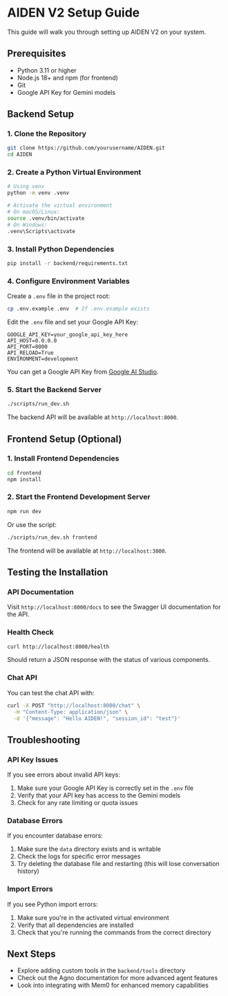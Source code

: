 # AIDEN V2 Setup Guide

This guide will walk you through setting up AIDEN V2 on your system.

## Prerequisites

- Python 3.11 or higher
- Node.js 18+ and npm (for frontend)
- Git
- Google API Key for Gemini models

## Backend Setup

### 1. Clone the Repository

```bash
git clone https://github.com/yourusername/AIDEN.git
cd AIDEN
```

### 2. Create a Python Virtual Environment

```bash
# Using venv
python -m venv .venv

# Activate the virtual environment
# On macOS/Linux:
source .venv/bin/activate
# On Windows:
.venv\Scripts\activate
```

### 3. Install Python Dependencies

```bash
pip install -r backend/requirements.txt
```

### 4. Configure Environment Variables

Create a `.env` file in the project root:

```bash
cp .env.example .env  # If .env.example exists
```

Edit the `.env` file and set your Google API Key:

```
GOOGLE_API_KEY=your_google_api_key_here
API_HOST=0.0.0.0
API_PORT=8000
API_RELOAD=True
ENVIRONMENT=development
```

You can get a Google API Key from [Google AI Studio](https://aistudio.google.com/app/apikey).

### 5. Start the Backend Server

```bash
./scripts/run_dev.sh
```

The backend API will be available at `http://localhost:8000`.

## Frontend Setup (Optional)

### 1. Install Frontend Dependencies

```bash
cd frontend
npm install
```

### 2. Start the Frontend Development Server

```bash
npm run dev
```

Or use the script:

```bash
./scripts/run_dev.sh frontend
```

The frontend will be available at `http://localhost:3000`.

## Testing the Installation

### API Documentation

Visit `http://localhost:8000/docs` to see the Swagger UI documentation for the API.

### Health Check

```bash
curl http://localhost:8000/health
```

Should return a JSON response with the status of various components.

### Chat API

You can test the chat API with:

```bash
curl -X POST "http://localhost:8000/chat" \
  -H "Content-Type: application/json" \
  -d '{"message": "Hello AIDEN!", "session_id": "test"}'
```

## Troubleshooting

### API Key Issues

If you see errors about invalid API keys:

1. Make sure your Google API Key is correctly set in the `.env` file
2. Verify that your API key has access to the Gemini models
3. Check for any rate limiting or quota issues

### Database Errors

If you encounter database errors:

1. Make sure the `data` directory exists and is writable
2. Check the logs for specific error messages
3. Try deleting the database file and restarting (this will lose conversation history)

### Import Errors

If you see Python import errors:

1. Make sure you're in the activated virtual environment
2. Verify that all dependencies are installed
3. Check that you're running the commands from the correct directory

## Next Steps

- Explore adding custom tools in the `backend/tools` directory
- Check out the Agno documentation for more advanced agent features
- Look into integrating with Mem0 for enhanced memory capabilities 